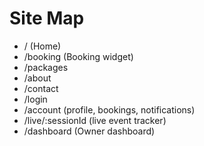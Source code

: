 # Site Map

- / (Home)
- /booking (Booking widget)
- /packages
- /about
- /contact
- /login
- /account (profile, bookings, notifications)
- /live/:sessionId (live event tracker)
- /dashboard (Owner dashboard)
